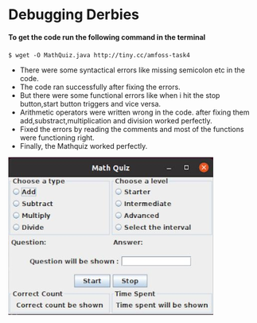 # Debugging Derbies

#### To get the code run the following command in the terminal
`$ wget -O MathQuiz.java http://tiny.cc/amfoss-task4`

* There were some syntactical errors like missing semicolon etc in the code.
* The code ran successfully after fixing the errors.
* But there were some functional errors like when i hit the stop button,start button triggers and vice versa.
* Arithmetic operators were written wrong in the code. after fixing them add,substract,multiplication and division worked perfectly.
* Fixed the errors by reading the comments and most of the functions were functioning right.
* Finally, the Mathquiz worked perfectly.

![MathQuiz](https://github.com/adarshreddy-g/amfoss-tasks/blob/master/Task-04/dderb.JPG?raw=true)

